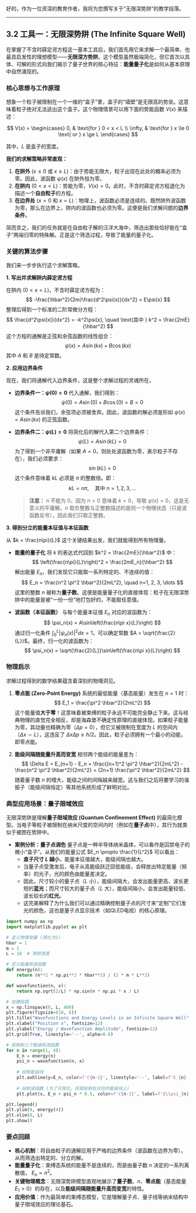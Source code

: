 好的，作为一位资深的教育作者，我将为您撰写关于“无限深势阱”的教学段落。

---

## 3.2 工具一：无限深势阱 (The Infinite Square Well)

在掌握了不含时薛定谔方程这一基本工具后，我们首先用它来求解一个最简单、也最具启发性的理想模型——**无限深方势阱**。这个模型虽然极端简化，但它首次以具体、可解的形式向我们揭示了量子世界的核心特征：**能量量子化**是如何从基本原理中自然涌现的。

### 核心思想与工作原理

想象一个粒子被限制在一个一维的“盒子”里，盒子的“墙壁”是无限高的势垒。这意味着粒子绝对无法逃出这个盒子。这个物理情景可以用下面的势能函数 $V(x)$ 来描述：

$$
V(x) =
\begin{cases}
0, & \text{for } 0 < x < L \\
\infty, & \text{for } x \le 0 \text{ or } x \ge L
\end{cases}
$$

其中，$L$ 是盒子的宽度。

**我们的求解策略非常直观：**

1.  **在阱外** ($x \le 0$ 或 $x \ge L$)：由于势能无限大，粒子出现在此处的概率必须为零。因此，波函数 $\psi(x)$ 在阱外恒为零。
2.  **在阱内** ($0 < x < L$)：势能为零，$V(x)=0$。此时，不含时薛定谔方程退化为描述一个**自由粒子**的方程。
3.  **在边界处** ($x=0$ 和 $x=L$)：物理上，波函数必须是连续的。既然阱外波函数为零，那么在边界上，阱内的波函数也必须为零。这便是我们求解问题的**边界条件**。

简而言之，我们的任务就是在自由粒子解的汪洋大海中，筛选出那些恰好能在“盒子”两端归零的特殊解。正是这个筛选过程，导致了能量的量子化。

### 关键的算法步骤

我们来一步步执行这个求解策略。

**1. 写出并求解阱内薛定谔方程**

在阱内 ($0 < x < L$)，不含时薛定谔方程为：
$$
-\frac{\hbar^2}{2m}\frac{d^2\psi(x)}{dx^2} = E\psi(x)
$$
整理后得到一个标准的二阶常微分方程：
$$
\frac{d^2\psi(x)}{dx^2} = -k^2\psi(x), \quad \text{其中 } k^2 = \frac{2mE}{\hbar^2}
$$
这个方程的通解是正弦和余弦函数的线性组合：
$$
\psi(x) = A\sin(kx) + B\cos(kx)
$$
其中 $A$ 和 $B$ 是待定常数。

**2. 应用边界条件**

现在，我们将通解代入边界条件，这是整个求解过程的灵魂所在。

*   **边界条件一：$\psi(0) = 0$**
    代入通解，我们得到：
    $$
    \psi(0) = A\sin(0) + B\cos(0) = B = 0
    $$
    这个条件告诉我们，余弦项必须被舍弃。因此，波函数的解必须是形如 $\psi(x) = A\sin(kx)$ 的正弦函数。

*   **边界条件二：$\psi(L) = 0$**
    将简化后的解代入第二个边界条件：
    $$
    \psi(L) = A\sin(kL) = 0
    $$
    为了得到一个非平庸解（如果 $A=0$，则处处波函数为零，表示粒子不存在），我们必须要求：
    $$
    \sin(kL) = 0
    $$
    这个条件意味着 $kL$ 必须是 $\pi$ 的整数倍。即：
    $$
    kL = n\pi, \quad \text{其中 } n = 1, 2, 3, \dots
    $$
    > **注意：** $n$ 不能为 0，因为 $n=0$ 意味着 $k=0$，导致 $\psi(x)=0$，这是无意义的平庸解。$n$ 取负整数与正整数描述的是同一个物理状态（只是波函数反号），因此我们只取正整数。

**3. 得到分立的能量本征值与本征函数**

从 $k = \frac{n\pi}{L}$ 这个关键结果出发，我们就能得到所有物理量。

*   **能量的量子化**
    将 $k$ 的表达式代回到 $k^2 = \frac{2mE}{\hbar^2}$ 中：
    $$
    \left(\frac{n\pi}{L}\right)^2 = \frac{2mE_n}{\hbar^2}
    $$
    解出能量 $E_n$，我们发现它只能取一系列特定的、不连续的值：
    $$
    E_n = \frac{n^2 \pi^2 \hbar^2}{2mL^2}, \quad n=1, 2, 3, \dots
    $$
    这里的整数 $n$ 被称为**量子数**。这便是能量量子化的直接体现：粒子在无限深势阱中的能量是被“一份一份”地打包好的，不能取任意值。

*   **波函数（本征函数）**
    与每个能量本征值 $E_n$ 对应的波函数为：
    $$
    \psi_n(x) = A\sin\left(\frac{n\pi x}{L}\right)
    $$
    通过归一化条件 $\int_0^L |\psi_n(x)|^2 dx = 1$，可以确定常数 $A = \sqrt{\frac{2}{L}}$。最终，归一化的波函数为：
    $$
    \psi_n(x) = \sqrt{\frac{2}{L}}\sin\left(\frac{n\pi x}{L}\right)
    $$

### 物理启示

求解过程得到的数学结果蕴含着深刻的物理洞见。

1.  **零点能 (Zero-Point Energy)**
    系统的最低能量（基态能量）发生在 $n=1$ 时：
    $$
    E_1 = \frac{\pi^2 \hbar^2}{2mL^2}
    $$
    这个能量值**大于零**！这意味着被束缚的粒子永远不可能完全静止下来。这与经典物理的直觉完全相反，却是海森堡不确定性原理的直接体现。如果粒子能量为零，其动量也精确为零（$\Delta p=0$），但它又被限制在宽度为 $L$ 的空间内（$\Delta x \sim L$），这违反了 $\Delta x \Delta p \ge \hbar/2$。因此，粒子必须拥有一个最小的动能，即零点能。

2.  **能级间隔随能量升高而变宽**
    相邻两个能级的能量差为：
    $$
    \Delta E = E_{n+1} - E_n = \frac{(n+1)^2 \pi^2 \hbar^2}{2mL^2} - \frac{n^2 \pi^2 \hbar^2}{2mL^2} = (2n+1) \frac{\pi^2 \hbar^2}{2mL^2}
    $$
    随着量子数 $n$ 的增大，能级之间的间隔越来越宽。这与我们之后将要学习的谐振子（能级间隔恒定）等其他系统形成了鲜明对比。

### 典型应用场景：量子限域效应

无限深势阱是理解**量子限域效应 (Quantum Confinement Effect)** 的最简化模型。当电子等粒子被限制在纳米尺度的空间内时（例如在**量子点**中），其行为就类似于被困在势阱中。

*   **案例分析：量子点调色**
    量子点是一种半导体纳米晶体，可以看作是囚禁电子的微小“盒子”。从我们的能量公式 $E_n \propto \frac{1}{L^2}$ 可以看出：
    *   **盒子尺寸 $L$ 越小**，能量本征值越大，能级间隔也越大。
    *   当量子点受激发后，电子从高能级跃迁回低能级，会释放出特定能量（频率）的光子，光的颜色由能量差决定。
    *   因此，尺寸较小的量子点（$L$ 小），能级间隔大，会发出能量更高、波长更短的**蓝光**；而尺寸较大的量子点（$L$ 大），能级间隔小，会发出能量较低、波长较长的**红光**。
    *   这完美解释了为什么我们可以通过精确控制量子点的尺寸来“定制”它们发光的颜色，这也是量子点显示技术（如QLED电视）的核心原理。

```python
import numpy as np
import matplotlib.pyplot as plt

# 定义物理常量 (简化为1)
hbar = 1
m = 1
L = 10  # 势阱宽度

# 定义能量和波函数
def energy(n):
    return (n**2 * np.pi**2 * hbar**2) / (2 * m * L**2)

def wavefunction(n, x):
    return np.sqrt(2/L) * np.sin(n * np.pi * x / L)

# 创建绘图
x = np.linspace(0, L, 400)
plt.figure(figsize=(10, 6))
plt.title("Wavefunctions and Energy Levels in an Infinite Square Well", fontsize=16)
plt.xlabel("Position x", fontsize=12)
plt.ylabel("Energy / Wavefunction Amplitude", fontsize=12)
plt.grid(True, linestyle='--', alpha=0.6)

# 绘制前三个能级和波函数
for n in range(1, 4):
    E_n = energy(n)
    psi_n = wavefunction(n, x)
    
    # 绘制能级线
    plt.axhline(y=E_n, color=f'C{n-1}', linestyle='--', label=f'E_{n} (n={n})')
    
    # 绘制波函数 (为了可视化，将其绘制在对应的能级线上)
    plt.plot(x, E_n + psi_n * 0.5, color=f'C{n-1}', label=f'$\\psi_{n}(x)$ (n={n})')

plt.legend()
plt.ylim(0, energy(4))
plt.xlim(0, L)
plt.show()
```

### 要点回顾

*   **核心机制**：将自由粒子的通解应用于严格的边界条件（波函数在边界为零），从而筛选出特定的、分立的解。
*   **能量量子化**：束缚态系统的能量不是连续的，而是由量子数 $n$ 决定的一系列离散值， $E_n \propto n^2$。
*   **关键物理概念**：无限深势阱模型直观地展示了**量子数**、$n$、**零点能**（基态能量 $E_1 > 0$）的存在，以及**能级间隔随能量升高而变宽**的特性。
*   **应用价值**：作为最简单的束缚态模型，它是理解量子点、量子线等纳米结构中量子限域效应的理论基石。